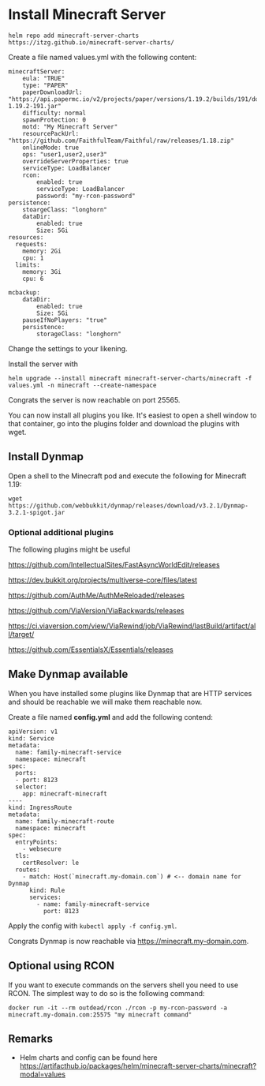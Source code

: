 # Install Minecraft Server

```
helm repo add minecraft-server-charts https://itzg.github.io/minecraft-server-charts/
```

Create a file named values.yml with the following content:

```
minecraftServer:
    eula: "TRUE"
    type: "PAPER"
    paperDownloadUrl: "https://api.papermc.io/v2/projects/paper/versions/1.19.2/builds/191/downloads/paper-1.19.2-191.jar"
    difficulty: normal
    spawnProtection: 0
    motd: "My Minecraft Server"
    resourcePackUrl: "https://github.com/FaithfulTeam/Faithful/raw/releases/1.18.zip"
    onlineMode: true
    ops: "user1,user2,user3"
    overrideServerProperties: true
    serviceType: LoadBalancer
    rcon:
        enabled: true
        serviceType: LoadBalancer
        password: "my-rcon-password"
persistence:
    stoargeClass: "longhorn"
    dataDir:
        enabled: true
        Size: 5Gi
resources:
  requests:
    memory: 2Gi
    cpu: 1
  limits:
    memory: 3Gi
    cpu: 6

mcbackup:
    dataDir:
        enabled: true
        Size: 5Gi
    pauseIfNoPlayers: "true"
    persistence:
        storageClass: "longhorn"
```
Change the settings to your likening.

Install the server with
```
helm upgrade --install minecraft minecraft-server-charts/minecraft -f values.yml -n minecraft --create-namespace
```

Congrats the server is now reachable on port 25565.

You can now install all plugins you like. It's easiest to open a shell window to that container, go into the plugins folder and download the plugins with wget.

## Install Dynmap

Open a shell to the Minecraft pod and execute the following for Minecraft 1.19:
```
wget https://github.com/webbukkit/dynmap/releases/download/v3.2.1/Dynmap-3.2.1-spigot.jar
```

### Optional additional plugins
The following plugins might be useful

https://github.com/IntellectualSites/FastAsyncWorldEdit/releases

https://dev.bukkit.org/projects/multiverse-core/files/latest

https://github.com/AuthMe/AuthMeReloaded/releases

https://github.com/ViaVersion/ViaBackwards/releases

https://ci.viaversion.com/view/ViaRewind/job/ViaRewind/lastBuild/artifact/all/target/

https://github.com/EssentialsX/Essentials/releases





## Make Dynmap available
When you have installed some plugins like Dynmap that are HTTP services and should be reachable we will make them reachable now.

Create a file named **config.yml** and add the following contend:
```
apiVersion: v1
kind: Service
metadata:
  name: family-minecraft-service
  namespace: minecraft
spec:
  ports:
  - port: 8123
  selector:
    app: minecraft-minecraft
----
kind: IngressRoute
metadata:
  name: family-minecraft-route
  namespace: minecraft
spec:
  entryPoints:
    - websecure
  tls:
    certResolver: le
  routes:
    - match: Host(`minecraft.my-domain.com`) # <-- domain name for Dynmap
      kind: Rule
      services:
        - name: family-minecraft-service
          port: 8123
```
Apply the config with ```kubectl apply -f config.yml```.

Congrats Dynmap is now reachable via https://minecraft.my-domain.com.

## Optional using RCON
If you want to execute commands on the servers shell you need to use RCON. The simplest way to do so is the following command:
```
docker run -it --rm outdead/rcon ./rcon -p my-rcon-password -a minecraft.my-domain.com:25575 "my minecraft command"
```

## Remarks
* Helm charts and config can be found here https://artifacthub.io/packages/helm/minecraft-server-charts/minecraft?modal=values
